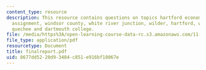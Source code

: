```yaml
---
content_type: resource
description: This resource contains questions on topics hartford economic profile
  assignment, windsor county, white river junction, wilder, hartford, west hartford,
  quechee and dartmouth college.
file: /media/https%3A/open-learning-course-data-rc.s3.amazonaws.com/11-967-special-studies-in-urban-studies-and-planning-economic-development-planning-skills-january-iap-2007/8677dd5220d93484c851e916bf18067e_finalreport.pdf
file_type: application/pdf
resourcetype: Document
title: finalreport.pdf
uid: 8677dd52-20d9-3484-c851-e916bf18067e
---
```


